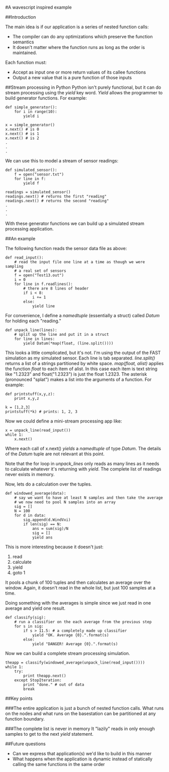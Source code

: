 #A wavescript inspired example

##Introduction 

The main idea is if our application is a series of nested function calls:
- The compiler can do any optimizations which preserve the function semantics
- It doesn't matter where the function runs as long as the order is maintained.

Each function must:
- Accept as input one or more return values of its callee functions
- Output a new value that is a pure function of those inputs

##Stream processing in Python
Python isn't purely functional, but it can do stream processing using the 
*yield* key word.  *Yield* allows the programmer to build generator functions.
For example:

    def simple_generator():
        for i in range(10):
            yield i

    x = simple_generator()
    x.next() # is 0
    x.next() # is 1
    x.next() # is 2
    .
    .
    .
        
We can use this to model a stream of sensor readings:

    def simulated_sensor():
        f = open("sensor.txt")
        for line in f:
            yield f

    readings = simulated_sensor()
    readings.next() # returns the first "reading"
    readings.next() # returns the second "reading"
    .
    .
    .

With these generator functions we can build up a simulated stream processing
application.

##An example

The following function reads the sensor data file as above:

    def read_input():
        # read the input file one line at a time as though we were sampling
        # a real set of sensors
        f = open("Test13.out")
        i = 0
        for line in f.readlines():
            # there are 8 lines of header
            if i < 8:
                i += 1
            else:
                yield line

For convenience, I define a *namedtuple* (essentially a struct) called *Datum* 
for holding each "reading."

    def unpack_line(lines):
        # split up the line and put it in a struct
        for line in lines:
            yield Datum(*map(float, (line.split())))

This looks a little complicated, but it's not.  I'm using the output of the FAST
simulation as my simulated sensor.  Each line is tab separated.  *line.split()*
returns a list of a strings partitioned by white space. *map(float, alist)* applies
the function *float* to each item of alist.  In this case each item
is text string like "1.2323" and float("1.2323") is just the float 1.2323.  The
asterisk (pronounced "splat") makes a list into the arguments of a function.  For
example:

    def printstuff(x,y,z):
        print x,y,z

    k = [1,2,3]
    printstuff(*k) # prints: 1, 2, 3

Now we could define a mini-stream processing app like:

    x = unpack_line(read_input())
    while 1:
        x.next()

Where each call of x.next() *yields* a *namedtuple* of type *Datum*.  The details
of the *Datum* tuple are not relevant at this point.

Note that the for loop in *unpack_lines* only reads as many lines as it needs
to calculate whatever it's returning with *yield*.  The complete list of readings
never exists in memory.

Now, lets do a calculation over the tuples.

    def windowed_average(data):
        # say we want to have at least N samples and then take the average
        # we now need to pool N samples into an array
        sig = []
        N = 100
        for d in data:
            sig.append(d.WindVxi)
            if len(sig) == N:
                ans = sum(sig)/N
                sig = []
                yield ans 

This is more interesting because it doesn't just:
1. read 
2. calculate 
3. yield 
4. goto 1

It pools a chunk of 100 tuples and then calculates an average over the window. 
Again, it doesn't read in the whole list, but just 100 samples at a time.

Doing something with the averages is simple since we just read in one average and yield
one result.

    def classify(sig):
        # run a classifier on the each average from the previous step
        for s in sig:
            if s > 11.5: # a completely made up classifier
                yield "OK. Average {0}.".format(s)
            else:
                yield "DANGER! Average {0}.".format(s)

Now we can build a complete stream processing simulation.

    theapp = classify(windowed_average(unpack_line(read_input())))
    while 1:
        try:
            print theapp.next()
        except StopIteration:
            print "done." # out of data
            break

##Key points

###The entire application is just a bunch of nested function calls.
What runs on the nodes and what runs on the basestation can be partitioned
at any function boundary.

###The complete list is never in memory
It "lazily" reads in only enough samples to get to the next *yield* statement.

##Future questions
- Can we express that application(s) we'd like to build in this manner
- What happens when the application is dynamic instead of statically calling
the same functions in the same order
